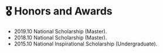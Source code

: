 # 🎖 Honors and Awards

- 2019.10 National Scholarship (Master).
- 2018.10 National Scholarship (Master).
- 2015.10 National Inspirational Scholarship (Undergraduate).